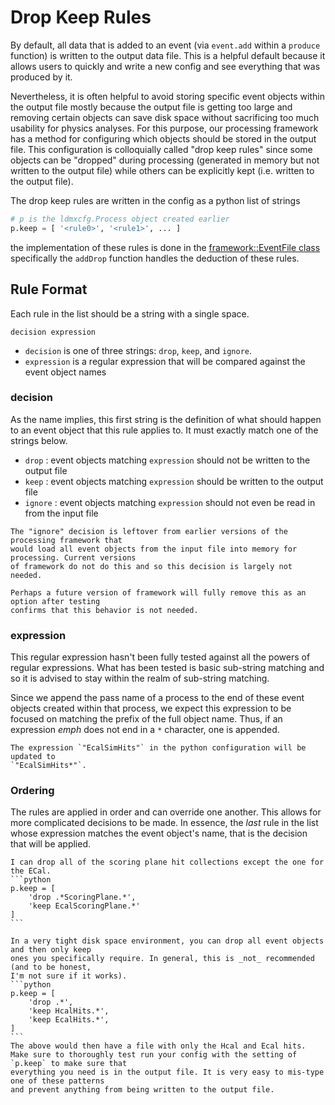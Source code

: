 # Drop Keep Rules

By default, all data that is added to an event (via `event.add` within a `produce` function)
is written to the output data file. This is a helpful default because it allows users to
quickly and write a new config and see everything that was produced by it.

Nevertheless, it is often helpful to avoid storing specific event objects within the output file
mostly because the output file is getting too large and removing certain objects can save disk
space without sacrificing too much usability for physics analyses. For this purpose, our processing
framework has a method for configuring which objects should be stored in the output file. This
configuration is colloquially called "drop keep rules" since some objects can be "dropped" during
processing (generated in memory but not written to the output file) while others can be explicitly
kept (i.e. written to the output file).

The drop keep rules are written in the config as a python list of strings
```python
# p is the ldmxcfg.Process object created earlier
p.keep = [ '<rule0>', '<rule1>', ... ]
```
the implementation of these rules is done in the
[framework::EventFile class](https://ldmx-software.github.io/ldmx-sw/classframework_1_1EventFile.html)
specifically the `addDrop` function handles the deduction of these rules.

## Rule Format
Each rule in the list should be a string with a single space.
```
decision expression
```
- `decision` is one of three strings: `drop`, `keep`, and `ignore`.
- `expression` is a regular expression that will be compared against the event object names

### decision
As the name implies, this first string is the definition of what should happen to
an event object that this rule applies to. It must exactly match one of the strings below.

- `drop` : event objects matching `expression` should not be written to the output file
- `keep` : event objects matching `expression` should be written to the output file
- `ignore` : event objects matching `expression` should not even be read in from the input file

```admonish note title='Legacy Note'
The "ignore" decision is leftover from earlier versions of the processing framework that
would load all event objects from the input file into memory for processing. Current versions
of framework do not do this and so this decision is largely not needed.

Perhaps a future version of framework will fully remove this as an option after testing
confirms that this behavior is not needed.
```

### expression
This regular expression hasn't been fully tested against all the powers of regular expressions.
What has been tested is basic sub-string matching and so it is advised to stay within the realm of
sub-string matching.

Since we append the pass name of a process to the end of these event objects created within that
process, we expect this expression to be focused on matching the prefix of the full object name.
Thus, if an expression _emph_ does not end in a `*` character, one is appended.

~~~admonish example
The expression `"EcalSimHits"` in the python configuration will be updated to
`"EcalSimHits*"`.
~~~

### Ordering
The rules are applied in order and can override one another. This allows for more complicated
decisions to be made. In essence, the _last_ rule in the list whose expression matches the
event object's name, that is the decision that will be applied.

~~~admonish example
I can drop all of the scoring plane hit collections except the one for the ECal.
```python
p.keep = [
    'drop .*ScoringPlane.*',
    'keep EcalScoringPlane.*'
]
```
~~~

~~~admonish warning title="Dangerous Example"
In a very tight disk space environment, you can drop all event objects and then only keep
ones you specifically require. In general, this is _not_ recommended (and to be honest,
I'm not sure if it works).
```python
p.keep = [
    'drop .*',
    'keep HcalHits.*',
    'keep EcalHits.*',
]
```
The above would then have a file with only the Hcal and Ecal hits.
Make sure to thoroughly test run your config with the setting of `p.keep` to make sure that
everything you need is in the output file. It is very easy to mis-type one of these patterns
and prevent anything from being written to the output file.
~~~
